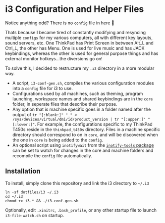 # i3 Configuration and Helper Files

Notice anything odd?  There is no `config` file in here 🤔

Thats because I became tired of constantly modifying and resyncing multiple
`configs` for my various computers, all with different key layouts, sound
servers, etc.  One ThinkPad has Print Screen in between Alt_L and Ctrl_L, the
other has Menu.  One is used for live music and has JACK keybindings, whereas
the other is used for general purpose things and has external monitor
hotkeys...the diversions go on!

To solve this, I decided to restructure my `.i3` directory in a more modular
way.

+ A script, `i3-conf-gen.sh`, compiles the various configuration modules into a
  `config` file for i3 to use.
+ Configurations used by all machines, such as theming, program launching,
  workspace names and shared keybindings are in the `core` folder, in seperate
  files that describe their purpose.
+ Any option that is machine specific goes in a folder named after the output
  of `tr "[:blank:]" "_" < /sys/devices/virtual/dmi/id/product_version | tr "[:upper:]" "[:lower:]"`.
  For example, the configurations specific to my ThinkPad T450s reside in the
  `thinkpad_t450s` directory. Files in a machine specific directory should
  correspond to on in `core`, and will be discovered when the one in `core` is
  being added to the `config`.
+ An optional script using `inotifywait` from the [`inotify-tools` package](https://github.com/rvoicilas/inotify-tools/wiki) can be set to watch for changes in the core and machine folders and recompile the `config` file automatically.

## Installation

To install, simply clone this repository and link the i3 directory to `~/.i3`
```
ln -sf dotfiles/i3 ~/.i3
cd ~/.i3
chmod +x i3-* && ./i3-conf-gen.sh
```

Optionally, edit `.xinitrc`, `.bash_profile`, or any other startup file to
launch `i3-file-watch.sh` on startup.
